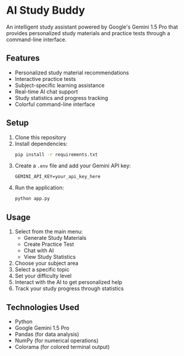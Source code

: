 # AI Study Buddy

An intelligent study assistant powered by Google's Gemini 1.5 Pro that provides personalized study materials and practice tests through a command-line interface.

## Features
- Personalized study material recommendations
- Interactive practice tests
- Subject-specific learning assistance
- Real-time AI chat support
- Study statistics and progress tracking
- Colorful command-line interface

## Setup
1. Clone this repository
2. Install dependencies:
   ```bash
   pip install -r requirements.txt
   ```
3. Create a `.env` file and add your Gemini API key:
   ```
   GEMINI_API_KEY=your_api_key_here
   ```
4. Run the application:
   ```bash
   python app.py
   ```

## Usage
1. Select from the main menu:
   - Generate Study Materials
   - Create Practice Test
   - Chat with AI
   - View Study Statistics
2. Choose your subject area
3. Select a specific topic
4. Set your difficulty level
5. Interact with the AI to get personalized help
6. Track your study progress through statistics

## Technologies Used
- Python
- Google Gemini 1.5 Pro
- Pandas (for data analysis)
- NumPy (for numerical operations)
- Colorama (for colored terminal output) 